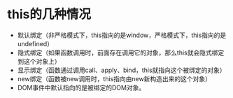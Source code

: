 # this的几种情况

* 默认绑定（非严格模式下，this指向的是window，严格模式下，this指向的是undefined）
* 隐式绑定（如果函数调用时，前面存在调用它的对象，那么this就会隐式绑定到这个对象上）
* 显示绑定（函数通过调用call、apply、bind，this就指向这个被绑定的对象）
* new绑定（函数被new调用时，this指向由new新构造出来的这个对象）
* DOM事件中默认指向的是被绑定的DOM对象。